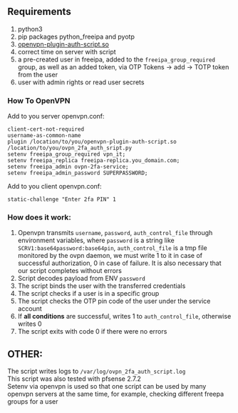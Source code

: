 ## Requirements  
1. python3  
2. pip packages python_freeipa and pyotp  
3. [openvpn-plugin-auth-script.so](https://github.com/fac/auth-script-openvpn)  
4. correct time on server with script  
5. a pre-created user in freeipa, added to the `freeipa_group_required` group, as well as an added token, via OTP Tokens -> add -> TOTP token from the user  
6. user with admin rights or read user secrets 

### How To OpenVPN  

Add to you server openvpn.conf:  
```
client-cert-not-required
username-as-common-name
plugin /location/to/you/openvpn-plugin-auth-script.so /location/to/you/ovpn_2fa_auth_sript.py
setenv freeipa_group_required vpn_it;
setenv freeipa_replica freeipa-replica.you_domain.com;
setenv freeipa_admin ovpn-2fa-service;
setenv freeipa_admin_password SUPERPASSWORD;
```
  
Add to you client openvpn.conf:  
```
static-challenge "Enter 2fa PIN" 1
```
### How does it work:  

1. Openvpn transmits `username`, `password`, `auth_control_file` through environment variables, where `password` is a string like `SCRV1:base64password:base64pin`, `auth_control_file` is a tmp file monitored by the ovpn daemon, we must write 1 to it in case of successful authorization, 0 in case of failure. It is also necessary that our script completes without errors  
2. Script decodes payload from ENV `password`  
2. The script binds the user with the transferred credentials  
3. The script checks if a user is in a specific group  
4. The script checks the OTP pin code of the user under the service account  
5. If **all conditions** are successful, writes 1 to `auth_control_file`, otherwise writes 0  
6. The script exits with code 0 if there were no errors  

## OTHER:  
The script writes logs to `/var/log/ovpn_2fa_auth_script.log`    
This script was also tested with pfsense 2.7.2  
Setenv via openvpn is used so that one script can be used by many openvpn servers at the same time, for example, checking different freepa groups for a user